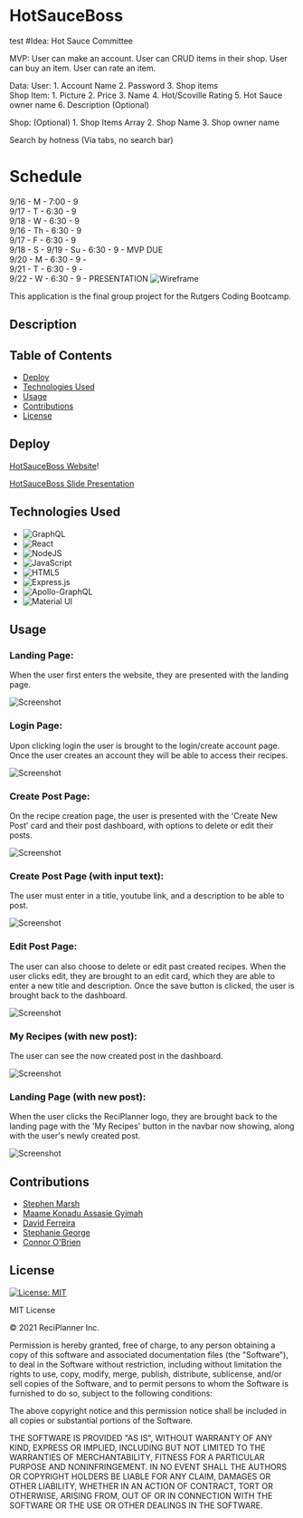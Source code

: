 # HotSauceBoss
test
#Idea: 
Hot Sauce Committee

MVP:
User can make an account.
User can CRUD items in their shop.
User can buy an item.
User can rate an item.

Data: 
  User:
    1. Account Name
    2. Password
    3. Shop items    
  Shop Item: 
    1. Picture
    2. Price
    3. Name
    4. Hot/Scoville Rating
    5. Hot Sauce owner name
    6. Description (Optional)
    
  Shop: (Optional)
    1. Shop Items Array
    2. Shop Name
    3. Shop owner name
  
Search by hotness (Via tabs, no search bar)

# Schedule
9/16 - M  - 7:00 - 9  
9/17 - T  - 6:30 - 9  
9/18 - W  - 6:30 - 9  
9/16 - Th - 6:30 - 9  
9/17 - F  - 6:30 - 9  
9/18 - S  - 
9/19 - Su - 6:30 - 9 - MVP DUE  
9/20 - M  - 6:30 - 9 -  
9/21 - T  - 6:30 - 9 -  
9/22 - W  - 6:30 - 9 - PRESENTATION 
![Wireframe](https://user-images.githubusercontent.com/14891319/133174756-5d4b96cd-5d66-407d-b1bc-b317dfa62f03.png)

This application is the final group project for the Rutgers Coding Bootcamp.

## Description 

  


## Table of Contents 
* [Deploy](#deploy)
* [Technologies Used](#technologies-used)
* [Usage](#usage)
* [Contributions](#contributions)
* [License](#license)

## Deploy
<!-- Make ACTIVE link -->
[HotSauceBoss Website]()!


[HotSauceBoss Slide Presentation]()

## Technologies Used

* ![GraphQL](https://img.shields.io/badge/-GraphQL-E10098?style=for-the-badge&logo=graphql&logoColor=white)
* ![React](https://img.shields.io/badge/react-%2320232a.svg?style=for-the-badge&logo=react&logoColor=%2361DAFB)
* ![NodeJS](https://img.shields.io/badge/node.js-6DA55F?style=for-the-badge&logo=node.js&logoColor=white)
* ![JavaScript](https://img.shields.io/badge/javascript-%23323330.svg?style=for-the-badge&logo=javascript&logoColor=%23F7DF1E)
* ![HTML5](https://img.shields.io/badge/html5-%23E34F26.svg?style=for-the-badge&logo=html5&logoColor=white)
* ![Express.js](https://img.shields.io/badge/express.js-%23404d59.svg?style=for-the-badge&logo=express&logoColor=%2361DAFB)
* ![Apollo-GraphQL](https://img.shields.io/badge/-ApolloGraphQL-311C87?style=for-the-badge&logo=apollo-graphql)
* ![Material UI](https://img.shields.io/badge/materialui-%230081CB.svg?style=for-the-badge&logo=material-ui&logoColor=white)


## Usage 

### Landing Page:

When the user first enters the website, they are presented with the landing page.


![Screenshot]()

### Login Page:
 
Upon clicking login the user is brought to the login/create account page. Once the user creates an account they will be able to access their recipes.


![Screenshot]()

### Create Post Page:

On the recipe creation page, the user is presented with the 'Create New Post' card and their post dashboard, with options to delete or edit their posts.


![Screenshot]()

### Create Post Page (with input text):

The user must enter in a title, youtube link, and a description to be able to post.


![Screenshot]()

### Edit Post Page:

The user can also choose to delete or edit past created recipes. When the user clicks edit, they are brought to an edit card, which they are able to enter a new title and description. Once the save button is clicked, the user is brought back to the dashboard.

![Screenshot]()

### My Recipes (with new post):

The user can see the now created post in the dashboard.


![Screenshot]()

### Landing Page (with new post):

When the user clicks the ReciPlanner logo, they are brought back to the landing page with the 'My Recipes' button in the navbar now showing, along with the user's newly created post.

![Screenshot]()


## Contributions

* [Stephen Marsh](https://github.com/Imaparadox)
* [Maame Konadu Assasie Gyimah](https://github.com/maa-hub)
* [David Ferreira](https://github.com/DiSantoz)
* [Stephanie George](https://github.com/stephgeorge22)
* [Connor O'Brien](https://github.com/JConnrO)


## License
[![License: MIT](https://img.shields.io/badge/License-MIT-yellow.svg)](https://opensource.org/licenses/MIT)

MIT License

© 2021 ReciPlanner Inc.

Permission is hereby granted, free of charge, to any person obtaining a copy
of this software and associated documentation files (the "Software"), to deal
in the Software without restriction, including without limitation the rights
to use, copy, modify, merge, publish, distribute, sublicense, and/or sell
copies of the Software, and to permit persons to whom the Software is
furnished to do so, subject to the following conditions:

The above copyright notice and this permission notice shall be included in all
copies or substantial portions of the Software.

THE SOFTWARE IS PROVIDED "AS IS", WITHOUT WARRANTY OF ANY KIND, EXPRESS OR
IMPLIED, INCLUDING BUT NOT LIMITED TO THE WARRANTIES OF MERCHANTABILITY,
FITNESS FOR A PARTICULAR PURPOSE AND NONINFRINGEMENT. IN NO EVENT SHALL THE
AUTHORS OR COPYRIGHT HOLDERS BE LIABLE FOR ANY CLAIM, DAMAGES OR OTHER
LIABILITY, WHETHER IN AN ACTION OF CONTRACT, TORT OR OTHERWISE, ARISING FROM,
OUT OF OR IN CONNECTION WITH THE SOFTWARE OR THE USE OR OTHER DEALINGS IN THE
SOFTWARE.

